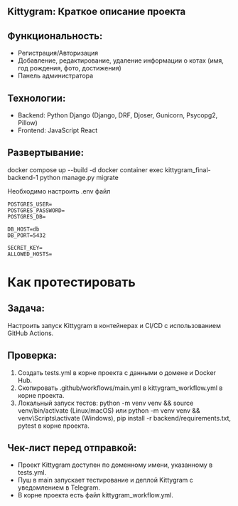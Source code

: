 ## Kittygram: Краткое описание проекта

## Функциональность:

- Регистрация/Авторизация
- Добавление, редактирование, удаление информации о котах (имя, год рождения, фото, достижения)
- Панель администратора

## Технологии:

- Backend: Python Django (Django, DRF, Djoser, Gunicorn, Psycopg2, Pillow)
- Frontend: JavaScript React

 ## Развертывание:
docker compose up --build -d
docker container exec kittygram_final-backend-1 python manage.py migrate


Необходимо настроить .env файл
```dotenv
POSTGRES_USER=
POSTGRES_PASSWORD=
POSTGRES_DB=

DB_HOST=db
DB_PORT=5432

SECRET_KEY=
ALLOWED_HOSTS=
```

# Как протестировать

## Задача:

Настроить запуск Kittygram в контейнерах и CI/CD с использованием GitHub Actions.

## Проверка:

1.  Создать tests.yml в корне проекта с данными о домене и Docker Hub.
2.  Скопировать .github/workflows/main.yml в kittygram_workflow.yml в корне проекта.
3.  Локальный запуск тестов: python -m venv venv && source venv/bin/activate (Linux/macOS) или python -m venv venv && venv\Scripts\activate (Windows), pip install -r backend/requirements.txt, pytest в корне проекта.

## Чек-лист перед отправкой:

- Проект Kittygram доступен по доменному имени, указанному в tests.yml.
- Пуш в main запускает тестирование и деплой Kittygram с уведомлением в Telegram.
- В корне проекта есть файл kittygram_workflow.yml.